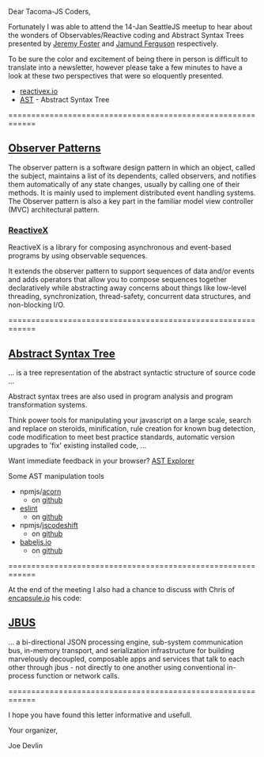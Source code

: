 Dear Tacoma-JS Coders,

Fortunately I was able to attend the 14-Jan SeattleJS meetup
to hear about the wonders of Observables/Reactive coding and
Abstract Syntax Trees presented by
[Jeremy Foster](https://github.com/codefoster) and
[Jamund Ferguson](https://github.com/xjamundx) respectively.

To be sure the color and excitement of being there in
person is difficult to translate into a newsletter, however
please take a few minutes to have a look at these two
perspectives that were so eloquently presented.

* [reactivex.io](http://reactivex.io/)
* [AST](https://en.wikipedia.org/wiki/Abstract_syntax_tree) - Abstract Syntax Tree

============================================================

## [Observer Patterns](https://en.wikipedia.org/wiki/Observer_pattern)

The observer pattern is a software design pattern in which
an object, called the subject, maintains a list of its
dependents, called observers, and notifies them automatically
of any state changes, usually by calling one of their methods.
It is mainly used to implement distributed event handling
systems. The Observer pattern is also a key part in the
familiar model view controller (MVC) architectural pattern.


### [ReactiveX](http://reactivex.io/intro.html)

ReactiveX is a library for composing asynchronous and
event-based programs by using observable sequences.

It extends the observer pattern to support sequences of data
and/or events and adds operators that allow you to compose
sequences together declaratively while abstracting away
concerns about things like low-level threading,
synchronization, thread-safety, concurrent data structures,
and non-blocking I/O. 

============================================================

## [Abstract Syntax Tree](https://en.wikipedia.org/wiki/Abstract_syntax_tree)

... is a tree representation of the abstract syntactic
structure of source code ...

Abstract syntax trees are also used in program analysis and
program transformation systems.

Think power tools for manipulating your javascript on a
large scale, search and replace on steroids, minification,
rule creation for known bug detection, code modification to
meet best practice standards, automatic version upgrades to
'fix' existing installed code, ...

Want immediate feedback in your browser?
[AST Explorer](http://astexplorer.net/)

Some AST manipulation tools
  * npmjs/[acorn](https://www.npmjs.com/package/acorn)
    * on [github](https://github.com/ternjs/acorn)
  * [eslint](http://eslint.org/)
    * on [github](https://github.com/eslint/eslint)
  * npmjs/[jscodeshift](https://www.npmjs.com/package/jscodeshift)
    * on [github](https://github.com/facebook/jscodeshift)
  * [babeljs.io](https://babeljs.io/)
    * on [github](https://github.com/babel/babel)

============================================================

At the end of the meeting I also had a chance to discuss
with Chris of [encapsule.io](https://encapsule.io/) his code:

## [JBUS](https://github.com/Encapsule/jbus) 

 ... a bi-directional JSON processing engine, sub-system
communication bus, in-memory transport, and serialization
infrastructure for building marvelously decoupled, composable
apps and services that talk to each other through jbus - not
directly to one another using conventional in-process
function or network calls.

============================================================

I hope you have found this letter informative and usefull.

Your organizer,

Joe Devlin
